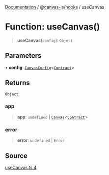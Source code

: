[Documentation](../../../index.md) / [@canvas-js/hooks](../index.md) / useCanvas

# Function: useCanvas()

> **useCanvas**(`config`): `Object`

## Parameters

• **config**: [`CanvasConfig`](../../core/interfaces/CanvasConfig.md)\<[`Contract`](../../core/type-aliases/Contract.md)\>

## Returns

`Object`

### app

> **app**: `undefined` \| [`Canvas`](../../core/classes/Canvas.md)\<[`Contract`](../../core/type-aliases/Contract.md)\>

### error

> **error**: `undefined` \| `Error`

## Source

[useCanvas.ts:4](https://github.com/canvasxyz/canvas/blob/4c6b729f/packages/hooks/src/useCanvas.ts#L4)
